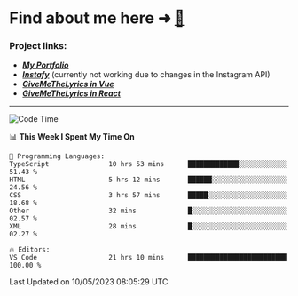 # Find about me here ➜ [🧑](https://pauabella.dev)

### Project links:
- ***[My Portfolio](https://pauabella.dev)***
- ***[Instafy](https://instafy.me)*** (currently not working due to changes in the Instagram API)
- ***[GiveMeTheLyrics in Vue](https://lyrics.pauabella.dev)***
- ***[GiveMeTheLyrics in React](https://pauabella.dev/GiveMeTheLyrics)***

---
<!--START_SECTION:waka-->
![Code Time](http://img.shields.io/badge/Code%20Time-2%2C149%20hrs%2013%20mins-blue)

📊 **This Week I Spent My Time On** 

```text
💬 Programming Languages: 
TypeScript               10 hrs 53 mins      █████████████░░░░░░░░░░░░   51.43 % 
HTML                     5 hrs 12 mins       ██████░░░░░░░░░░░░░░░░░░░   24.56 % 
CSS                      3 hrs 57 mins       █████░░░░░░░░░░░░░░░░░░░░   18.68 % 
Other                    32 mins             █░░░░░░░░░░░░░░░░░░░░░░░░   02.57 % 
XML                      28 mins             █░░░░░░░░░░░░░░░░░░░░░░░░   02.27 % 

🔥 Editors: 
VS Code                  21 hrs 10 mins      █████████████████████████   100.00 % 
```


 Last Updated on 10/05/2023 08:05:29 UTC
<!--END_SECTION:waka-->
